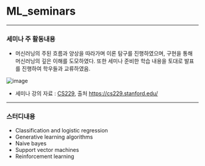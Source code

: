 # ML_seminars
---
### 세미나 주 활동내용
  - 머신러닝의 주된 흐름과 양상을 따라가며 이론 탐구를 진행하였으며, 구현을 통해 머신러닝의 깊은 이해를 도모하였다. 또한 세미나 준비한 학습 내용을 토대로 발표를 진행하여 학우들과 교류하였음.

![image](https://github.com/user-attachments/assets/70b0ef59-0f1e-41ea-a9bb-f31b3ba98e7a)

- 세미나 강의 자료 : [CS229](https://cs229.stanford.edu/main_notes.pdf), 출처 https://cs229.stanford.edu/

---

### 스터디내용
- Classification and logistic regression
- Generative learning algorithms
- Naive bayes
- Support vector machines
- Reinforcement learning
